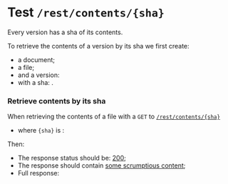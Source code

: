 # Test `/rest/contents/{sha}`

Every version has a sha of its contents. 

To retrieve the contents of a version by its sha we first create: 

[ ](- "#docId=createDocument()")
[ ](- "#fileId=createFile(#docId)")
[ ](- "#versionId=createVersion(#fileId)")
[ ](- "#sha=getSha(#versionId)")
  
  - a document;
  - a file;
  - and a version: [ ](- "c:echo=#versionId") 
  - with a sha: [ ](- "c:echo=#sha").

### Retrieve contents by its sha
When retrieving the contents of a file with a `GET` to [`/rest/contents/{sha}`](- "#getEndpoint") 

 - where `{sha}` is [ ](- "c:echo=#sha"):

[ ](- "#retrieveResult=retrieve(#getEndpoint, #sha)")

Then:

 - The response status should be: [200](- "?=#retrieveResult.status");
 - The response should contain [some scrumptious content](- "?=#retrieveResult.contents");
 - Full response:

[ ](- "ext:embed=#retrieveResult.body")
